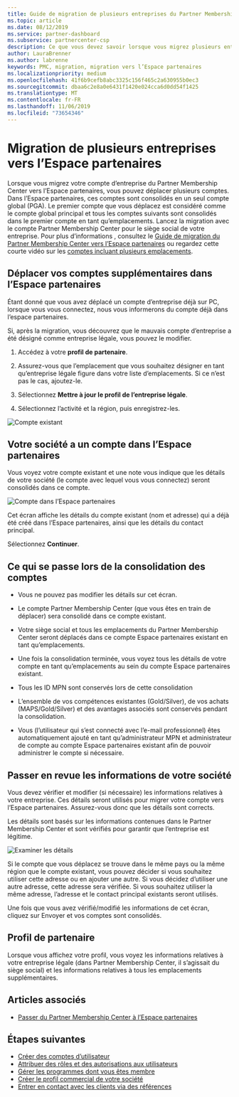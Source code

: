 ```yaml
---
title: Guide de migration de plusieurs entreprises du Partner Membership Center vers l’Espace partenaires | Espace partenaires
ms.topic: article
ms.date: 08/12/2019
ms.service: partner-dashboard
ms.subservice: partnercenter-csp
description: Ce que vous devez savoir lorsque vous migrez plusieurs entreprises du Partner Membership Center vers l’Espace partenaires
author: LauraBrenner
ms.author: labrenne
keywords: PMC, migration, migration vers l’Espace partenaires
ms.localizationpriority: medium
ms.openlocfilehash: 41f6b9cefb8abc3325c156f465c2a630955b0ec3
ms.sourcegitcommit: dbaa6c2e8a0e6431f1420e024cca6d0dd54f1425
ms.translationtype: MT
ms.contentlocale: fr-FR
ms.lasthandoff: 11/06/2019
ms.locfileid: "73654346"
---
```

# <a name="moving-your-multiple-companies-to-partner-center"></a>Migration de plusieurs entreprises vers l’Espace partenaires

Lorsque vous migrez votre compte d’entreprise du Partner Membership Center vers l’Espace partenaires, vous pouvez déplacer plusieurs comptes. Dans l’Espace partenaires, ces comptes sont consolidés en un seul compte global (PGA). Le premier compte que vous déplacez est considéré comme le compte global principal et tous les comptes suivants sont consolidés dans le premier compte en tant qu’emplacements. Lancez la migration avec le compte Partner Membership Center pour le siège social de votre entreprise. Pour plus d’informations , consultez le [Guide de migration du Partner Membership Center vers l’Espace partenaires](guide-to-migration.md) ou regardez cette courte vidéo sur les [comptes incluant plusieurs emplacements](https://vimeo.com/290335248).

## <a name="move-your-additional-accounts-into-partner-center"></a>Déplacer vos comptes supplémentaires dans l’Espace partenaires 

Étant donné que vous avez déplacé un compte d’entreprise déjà sur PC, lorsque vous vous connectez, nous vous informerons du compte déjà dans l’espace partenaires. 


Si, après la migration, vous découvrez que le mauvais compte d’entreprise a été désigné comme entreprise légale, vous pouvez le modifier.

1. Accédez à votre **profil de partenaire**.

2. Assurez-vous que l’emplacement que vous souhaitez désigner en tant qu’entreprise légale figure dans votre liste d’emplacements. Si ce n’est pas le cas, ajoutez-le.

3. Sélectionnez **Mettre à jour le profil de l’entreprise légale**.

4. Sélectionnez l’activité et la région, puis enregistrez-les.

![Compte existant](images/migration/accountwithus.png)

## <a name="your-company-has-an-account-in-partner-center"></a>Votre société a un compte dans l’Espace partenaires

Vous voyez votre compte existant et une note vous indique que les détails de votre société (le compte avec lequel vous vous connectez) seront consolidés dans ce compte.

![Compte dans l’Espace partenaires](images/migration/existingaccount2.png)

Cet écran affiche les détails du compte existant (nom et adresse) qui a déjà été créé dans l’Espace partenaires, ainsi que les détails du contact principal. 

Sélectionnez **Continuer**.

## <a name="what-happens-during-consolidation-of-accounts"></a>Ce qui se passe lors de la consolidation des comptes

- Vous ne pouvez pas modifier les détails sur cet écran. 

- Le compte Partner Membership Center (que vous êtes en train de déplacer) sera consolidé dans ce compte existant. 

- Votre siège social et tous les emplacements du Partner Membership Center seront déplacés dans ce compte Espace partenaires existant en tant qu’emplacements.

- Une fois la consolidation terminée, vous voyez tous les détails de votre compte en tant qu’emplacements au sein du compte Espace partenaires existant. 

- Tous les ID MPN sont conservés lors de cette consolidation

- L’ensemble de vos compétences existantes (Gold/Silver), de vos achats (MAPS/Gold/Silver) et des avantages associés sont conservés pendant la consolidation.

- Vous (l’utilisateur qui s’est connecté avec l’e-mail professionnel) êtes automatiquement ajouté en tant qu’administrateur MPN et administrateur de compte au compte Espace partenaires existant afin de pouvoir administrer le compte si nécessaire. 


## <a name="review-your-company-information"></a>Passer en revue les informations de votre société

Vous devez vérifier et modifier (si nécessaire) les informations relatives à votre entreprise. Ces détails seront utilisés pour migrer votre compte vers l’Espace partenaires. Assurez-vous donc que les détails sont corrects. 

Les détails sont basés sur les informations contenues dans le Partner Membership Center et sont vérifiés pour garantir que l’entreprise est légitime. 

![Examiner les détails](images/migration/review.png)

Si le compte que vous déplacez se trouve dans le même pays ou la même région que le compte existant, vous pouvez décider si vous souhaitez utiliser cette adresse ou en ajouter une autre. Si vous décidez d’utiliser une autre adresse, cette adresse sera vérifiée. Si vous souhaitez utiliser la même adresse, l’adresse et le contact principal existants seront utilisés.

Une fois que vous avez vérifié/modifié les informations de cet écran, cliquez sur Envoyer et vos comptes sont consolidés.

## <a name="partner-profile"></a>Profil de partenaire

Lorsque vous affichez votre profil, vous voyez les informations relatives à votre entreprise légale (dans Partner Membership Center, il s’agissait du siège social) et les informations relatives à tous les emplacements supplémentaires.

## <a name="see-also"></a>Articles associés

- [Passer du Partner Membership Center à l’Espace partenaires](move-pmc-pc-map.md)

## <a name="next-steps"></a>Étapes suivantes

- [Créer des comptes d’utilisateur](create-user-accounts-and-set-permissions.md)
- [Attribuer des rôles et des autorisations aux utilisateurs](permissions-overview.md)
- [Gérer les programmes dont vous êtes membre](renew-mpn-offers.md)
- [Créer le profil commercial de votre société](create-a-marketing-profile.md)
- [Entrer en contact avec les clients via des références](responding-to-referrals.md)
